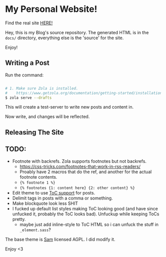 # My Personal Website!

Find the real site [HERE!](https://thedav.is)

Hey, this is my Blog's source repository.
The generated HTML is in the `docs/` directory,
everything else is the 'source' for the site.

Enjoy!

## Writing a Post

Run the command:

```bash

# 1. Make sure Zola is installed.
#    https://www.getzola.org/documentation/getting-started/installation/
$ zola serve --drafts
```

This will create a test-server to write new posts and content in.

Now write, and changes will be reflected.

## Releasing The Site


## TODO:

- Footnote with backrefs. Zola supports footnotes but not backrefs.
  - https://css-tricks.com/footnotes-that-work-in-rss-readers/
  - Proably have 2 macros that do the ref, and another for the actual footnote contents.
  - `{% footnote 1 %}`
  - `{% footnotes {1: content here} {2: other content} %}`
- Edit theme to use [ToC support](https://www.getzola.org/documentation/content/table-of-contents/) for posts.
- Delimit tags in posts with a comma or something.
- Make blockquote look less SHIT
- I fucked up default list styles making ToC looking good (and have since unfucked it, probably the ToC looks bad). Unfuckup while keeping ToCs pretty.
  - maybe just add inline-style to ToC HTML so i can unfuck the stuff in `_element.sass`?

The base theme is [Sam](https://github.com/janbaudisch/zola-sam) licensed AGPL. I did modify it.

  Enjoy <3
